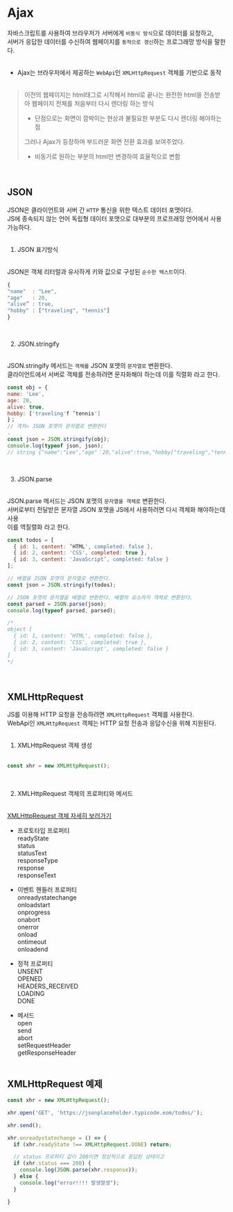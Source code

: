 

# Ajax

자바스크립트를 사용하여 브라우저가 서버에게 `비동식 방식`으로 데이터를 요청하고,<br>
서버가 응답한 데이터를 수신하여 웹페이지를 `동적으로 갱신`하는 프로그래망 방식을 말한다.<br><br>

- Ajax는 브라우저에서 제공하는 `WebApi`인 `XMLHttpRequest` 객체를 기반으로 동작<br><br>

> 이전의 웹페이지는 html태그로 시작해서 html로 끝나는 완전한 html을 전송받아 웹페이지 전체를 처음부터 다시 렌더링 하는 방식
> - 단점으로는 화면이 깜박이는 현상과 불필요한 부분도 다시 렌더링 해야하는 점
> 
> 그러나 Ajax가 등장하며 부드러운 화면 전환 효과를 보여주었다.
> - 비동기로 원하는 부분의 html만 변경하여 효율적으로 변함

<br>

## JSON

JSON은 클라이언트와 서버 간 `HTTP` 통신을 위한 텍스트 데이터 포맷이다. <br>
JS에 종속되지 않는 언어 독립형 데이터 포맷으로 대부분의 프로프래밍 언어에서 사용 가능하다.<br><br>

1. JSON 표기방식<br><br>

JSON은 객체 리터럴과 유사하게 키와 값으로 구성된 `순수한 텍스트`이다.<br>

```JavaScript
{
"name"  : "Lee",
"age"   : 20,
"alive” : true,
"hobby" : ["traveling", "tennis"]
}
```

<br>

2. JSON.stringify<br><br>

JSON.stringify 메서드는 `객체를` JSON 포맷의 `문자열로` 변환한다. <br>
클라이언트에서 서버로 객체를 전송하려면 문자화해야 하는데 이를 직렬화 라고 한다.<br>

```JavaScript
const obj = {
name: 'Lee',
age: 20,
alive: true,
hobby: ['traveling'f ’tennis']
}；
// 객처» JSON 포맷의 문자열로 변환한다
.
const json = JSON.stringify(obj);
console.log(typeof json, json);
// string {"name":"Lee","age"：20,"alive":true,"hobby["traveling","tennis"]}
```

<br>

3. JSON.parse<br><br>

JSON.parse 메서드는 JSON 포맷의 `문자열을 객체로` 변환한다.<br>
서버로부터 전달받은 문자열 JSON 포맷을 JS에서 사용하려면 다시 객체화 해야하는데 사용<br>
이를 역질렬화 라고 한다.<br>

```JavaScript
const todos = [
  { id: 1, content: ’HTML', completed: false },
  { id: 2, content: 'CSS', completed: true },
  { id: 3, content: 'JavaScript’, completed: false }
];

// 배열을 JSON 포맷의 문자열로 변환한다.
const json = JSON.stringify(todos);

// JSON 포맷의 문자열을 배열로 변환한다. 배열의 요소까지 객체로 변환된다.
const parsed = JSON.parse(json);
console.log(typeof parsed, parsed);

/*
object [
  { id: 1, content: ’HTML', completed: false },
  { id: 2, content: ’CSS’, completed: true },
  { id: 3, content: 'JavaScript', completed: false }
]
*/
```

<br>

## XMLHttpRequest

JS를 이용해 HTTP 요청을 전송하려면 `XMLHttpRequest` 객체를 사용한다.<br>
WebApi인 `XMLHttpRequest` 객체는 HTTP 요청 전송과 응답수신을 위해 지원된다.<br><br>

1. XMLHttpRequest 객체 생성<br><br>

```JavaScript
const xhr = new XMLHttpRequest();
```

<br>

2. XMLHttpRequest 객체의 프로퍼티와 메서드<br><br>
   
<a href="https://developer.mozilla.org/ko/docs/Web/API/XMLHttpRequest">XMLHttpRequest 객체 자세히 보러가기</a>

- 프로토타입 프로퍼티<br>
  readyState<br>
  status<br>
  statusText<br>
  responseType<br>
  response<br>
  responseText<br>

- 이벤트 헨들러 프로퍼티<br>
  onreadystatechange<br>
  onloadstart<br>
  onprogress<br>
  onabort<br>
  onerror<br>
  onload<br>
  ontimeout<br>
  onloadend<br>

- 정적 프로퍼티<br>
  UNSENT<br>
  OPENED<br>
  HEADERS_RECEIVED<br>
  LOADING<br>
  DONE<br>

- 메서드<br>
  open<br>
  send<br>
  abort<br>
  setRequestHeader<br>
  getResponseHeader<br><br>


## XMLHttpRequest 예제

```JavaScript
const xhr = new XMLHttpRequest();

xhr.open('GET', 'https://jsonplaceholder.typicode.eom/todos/');

xhr.send();

xhr.onreadystatechange = () => {
  if (xhr.readyState !== XMLHttpRequest.DONE) return;

  // status 프로퍼티 값이 200이면 정상적으로 응답된 상태이고
  if (xhr.status === 200) {
    console.log(JSON.parse(xhr.response));
  } else {
    console.log("error!!!! 발생발생");
  }

}
```




